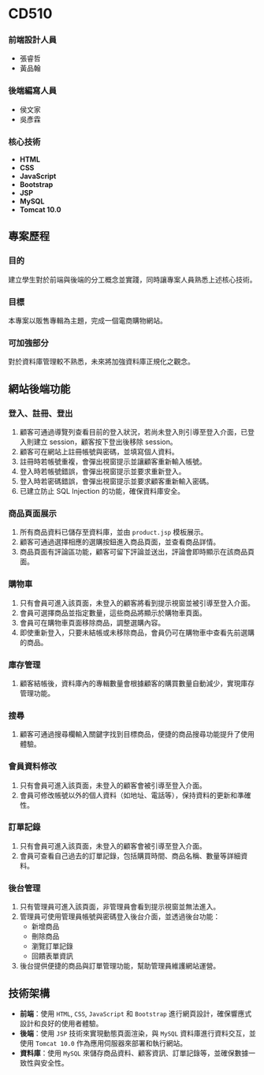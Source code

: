 # CD510

### 前端設計人員
- 張睿哲
- 黃品翰

### 後端編寫人員
- 侯文家
- 吳彥霖

### 核心技術
- **HTML**
- **CSS**
- **JavaScript**
- **Bootstrap**
- **JSP**
- **MySQL**
- **Tomcat 10.0**

## 專案歷程

### 目的
建立學生對於前端與後端的分工概念並實踐，同時讓專案人員熟悉上述核心技術。

### 目標
本專案以販售專輯為主題，完成一個電商購物網站。

### 可加強部分
對於資料庫管理較不熟悉，未來將加強資料庫正規化之觀念。

## 網站後端功能

### 登入、註冊、登出
1. 顧客可通過導覽列查看目前的登入狀況，若尚未登入則引導至登入介面，已登入則建立 session，顧客按下登出後移除 session。
2. 顧客可在網站上註冊帳號與密碼，並填寫個人資料。
3. 註冊時若帳號重複，會彈出視窗提示並讓顧客重新輸入帳號。
4. 登入時若帳號錯誤，會彈出視窗提示並要求重新登入。
5. 登入時若密碼錯誤，會彈出視窗提示並要求顧客重新輸入密碼。
6. 已建立防止 SQL Injection 的功能，確保資料庫安全。

### 商品頁面展示
1. 所有商品資料已儲存至資料庫，並由 `product.jsp` 模板展示。
2. 顧客可通過選擇相應的選購按鈕進入商品頁面，並查看商品詳情。
3. 商品頁面有評論區功能，顧客可留下評論並送出，評論會即時顯示在該商品頁面。

### 購物車
1. 只有會員可進入該頁面，未登入的顧客將看到提示視窗並被引導至登入介面。
2. 會員可選擇商品並指定數量，這些商品將顯示於購物車頁面。
3. 會員可在購物車頁面移除商品，調整選購內容。
4. 即使重新登入，只要未結帳或未移除商品，會員仍可在購物車中查看先前選購的商品。

### 庫存管理
1. 顧客結帳後，資料庫內的專輯數量會根據顧客的購買數量自動減少，實現庫存管理功能。

### 搜尋
1. 顧客可通過搜尋欄輸入關鍵字找到目標商品，便捷的商品搜尋功能提升了使用體驗。

### 會員資料修改
1. 只有會員可進入該頁面，未登入的顧客會被引導至登入介面。
2. 會員可修改帳號以外的個人資料（如地址、電話等），保持資料的更新和準確性。

### 訂單記錄
1. 只有會員可進入該頁面，未登入的顧客會被引導至登入介面。
2. 會員可查看自己過去的訂單記錄，包括購買時間、商品名稱、數量等詳細資料。

### 後台管理
1. 只有管理員可進入該頁面，非管理員會看到提示視窗並無法進入。
2. 管理員可使用管理員帳號與密碼登入後台介面，並透過後台功能：
   - 新增商品
   - 刪除商品
   - 瀏覽訂單記錄
   - 回饋表單資訊
3. 後台提供便捷的商品與訂單管理功能，幫助管理員維護網站運營。

## 技術架構

- **前端**：使用 `HTML`, `CSS`, `JavaScript` 和 `Bootstrap` 進行網頁設計，確保響應式設計和良好的使用者體驗。
- **後端**：使用 `JSP` 技術來實現動態頁面渲染，與 `MySQL` 資料庫進行資料交互，並使用 `Tomcat 10.0` 作為應用伺服器來部署和執行網站。
- **資料庫**：使用 `MySQL` 來儲存商品資料、顧客資訊、訂單記錄等，並確保數據一致性與安全性。
